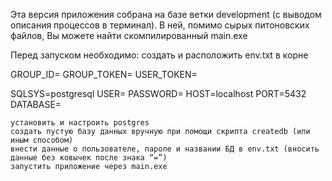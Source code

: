 Эта версия приложения собрана на базе ветки development (с выводом описания процессов в терминал).
В ней, помимо сырых питоновских файлов, Вы можете найти скомпилированный main.exe

Перед запуском необходимо:
    создать и расположить env.txt в корне
    
GROUP_ID=
GROUP_TOKEN=
USER_TOKEN=

SQLSYS=postgresql
USER=
PASSWORD=
HOST=localhost
PORT=5432
DATABASE=

    установить и настроить postgres
    создать пустую базу данных вручную при помощи скрипта createdb (или иным способом)
    внести данные о пользователе, пароле и названии БД в env.txt (вносить данные без ковычек после знака “=”)
    запустить приложение через main.exe
